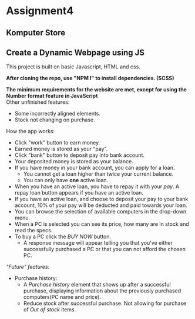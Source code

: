 # Assignment4

## Komputer Store

## Create a Dynamic Webpage using JS

This project is built on basic Javascript, HTML and css.

**After cloning the repo, use "NPM I" to install dependencies. (SCSS)**

**The minimum requirements for the website are met, except for using the Number format feature in JavaScript**  
Other unfinished features:
 - Some incorrectly aligned elements.
 - Stock not changing on purchase.

How the app works:
 - Click "work" button to earn money.
 - Earned money is stored as your "pay".
 - Click "bank" button to deposit pay into bank account.
 - Your deposited money is stored as your balance.
 - If you have money in your bank account, you can apply for a loan.
    - You cannot get a loan higher than twice your current balance.
    - You can only have **one** active loan.
 - When you have an active loan, you have to repay it with your *pay*. A repay loan button appears if you have an active loan.
 - If you have an active loan, and choose to deposit your pay to your bank account, 10% of your pay will be deducted and paid towards your loan.
 - You can browse the selection of available computers in the drop-down menu.
 - When a PC is selected you can see its price, how many are in stock and read the specs. 
 - To buy a PC click the *BUY NOW* button.
    - A response message will appear telling you that you've either successfully purchased a PC or that you can not afford the chosen PC.

*"Future" features:*
 - Purchase history:
    - A *Purchase history* element that shows up after a successful purchase, displaying information about the previously purchased computers(PC name and price).
    - Reduce stock after successful purchase. Not allowing for purchase of *Out of stock* items.